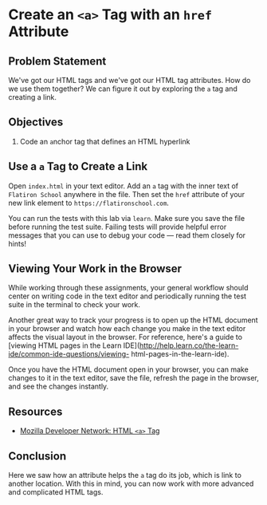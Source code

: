 # Create an `<a>` Tag with an `href` Attribute

## Problem Statement

We've got our HTML tags and we've got our HTML tag attributes. How do we use them together? We can figure it out by exploring the `a` tag and creating a link.

## Objectives

1. Code an `a`nchor tag that defines an HTML hyperlink

## Use a `a` Tag to Create a Link

Open `index.html` in your text editor. Add an `a` tag with the inner text of
`Flatiron School` anywhere in the file. Then set the `href` attribute of your
new link element to `https://flatironschool.com`.

You can run the tests with this lab via `learn`. Make sure you save the file
before running the test suite. Failing tests will provide helpful error messages
that you can use to debug your code — read them closely for hints!

## Viewing Your Work in the Browser

While working through these assignments, your general workflow should center on
writing code in the text editor and periodically running the test suite in the
terminal to check your work.

Another great way to track your progress is to open up the HTML document in your
browser and watch how each change you make in the text editor affects the visual
layout in the browser. For reference, here's a guide to [viewing HTML pages in
the Learn IDE](http://help.learn.co/the-learn-ide/common-ide-questions/viewing-
html-pages-in-the-learn-ide).

Once you have the HTML document open in your browser, you can make changes to it
in the text editor, save the file, refresh the page in the browser, and see the
changes instantly.

## Resources

* [Mozilla Developer Network: HTML `<a>` Tag](https://developer.mozilla.org/en-US/docs/Web/HTML/Element/a)

## Conclusion

Here we saw how an attribute helps the `a` tag do its job, which is link to another location. With this in mind, you can now work with more advanced and complicated HTML tags.
